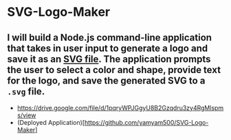# SVG-Logo-Maker

## I will build a Node.js command-line application that takes in user input to generate a logo and save it as an [SVG file](https://en.wikipedia.org/wiki/Scalable_Vector_Graphics). The application prompts the user to select a color and shape, provide text for the logo, and save the generated SVG to a `.svg` file.

- https://drive.google.com/file/d/1pqryWPJGgyU8B2Gzqdru3zy4RgMlspms/view
- (Deployed Application)[https://github.com/yamyam500/SVG-Logo-Maker]
